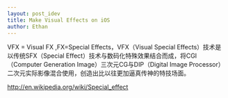 ```yaml
---
layout: post_idev
title: Make Visual Effects on iOS
author: Ethan
---
```


VFX = Visual FX ,FX=Special Effects，VFX（Visual Special Effects）技术是以传统SFX（Special Effect）技术与数码化特殊效果结合而成，将CGI（Computer Generation Image）三次元CG与DIP（Digital Image Processor）二次元实际影像混合使用，创造出比以往更加逼真传神的特技场面。

http://en.wikipedia.org/wiki/Special_effect